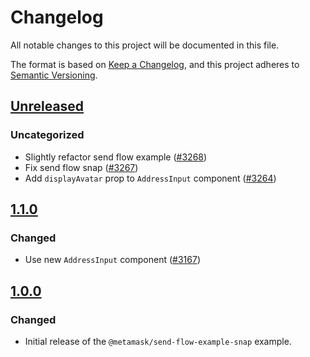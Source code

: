 # Changelog

All notable changes to this project will be documented in this file.

The format is based on [Keep a Changelog](https://keepachangelog.com/en/1.0.0/),
and this project adheres to [Semantic Versioning](https://semver.org/spec/v2.0.0.html).

## [Unreleased]

### Uncategorized

- Slightly refactor send flow example ([#3268](https://github.com/MetaMask/snaps-skunkworks.git/pull/3268))
- Fix send flow snap ([#3267](https://github.com/MetaMask/snaps-skunkworks.git/pull/3267))
- Add `displayAvatar` prop to `AddressInput` component ([#3264](https://github.com/MetaMask/snaps-skunkworks.git/pull/3264))

## [1.1.0]

### Changed

- Use new `AddressInput` component ([#3167](https://github.com/MetaMask/snaps/pull/3167))

## [1.0.0]

### Changed

- Initial release of the `@metamask/send-flow-example-snap` example.

[Unreleased]: https://github.com/MetaMask/snaps-skunkworks.git/compare/@metamask/send-flow-example-snap@1.1.0...HEAD
[1.1.0]: https://github.com/MetaMask/snaps-skunkworks.git/compare/@metamask/send-flow-example-snap@1.0.0...@metamask/send-flow-example-snap@1.1.0
[1.0.0]: https://github.com/MetaMask/snaps-skunkworks.git/releases/tag/@metamask/send-flow-example-snap@1.0.0
